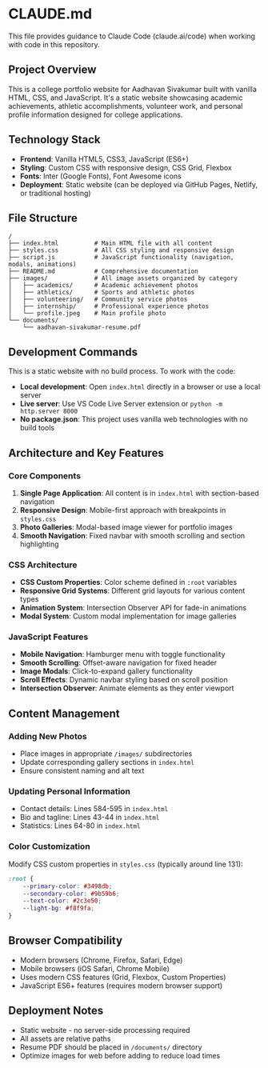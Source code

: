 # CLAUDE.md

This file provides guidance to Claude Code (claude.ai/code) when working with code in this repository.

## Project Overview

This is a college portfolio website for Aadhavan Sivakumar built with vanilla HTML, CSS, and JavaScript. It's a static website showcasing academic achievements, athletic accomplishments, volunteer work, and personal profile information designed for college applications.

## Technology Stack

- **Frontend**: Vanilla HTML5, CSS3, JavaScript (ES6+)
- **Styling**: Custom CSS with responsive design, CSS Grid, Flexbox
- **Fonts**: Inter (Google Fonts), Font Awesome icons
- **Deployment**: Static website (can be deployed via GitHub Pages, Netlify, or traditional hosting)

## File Structure

```
/
├── index.html          # Main HTML file with all content
├── styles.css          # All CSS styling and responsive design
├── script.js           # JavaScript functionality (navigation, modals, animations)
├── README.md           # Comprehensive documentation
├── images/             # All image assets organized by category
│   ├── academics/      # Academic achievement photos
│   ├── athletics/      # Sports and athletic photos
│   ├── volunteering/   # Community service photos
│   ├── internship/     # Professional experience photos
│   └── profile.jpeg    # Main profile photo
└── documents/
    └── aadhavan-sivakumar-resume.pdf
```

## Development Commands

This is a static website with no build process. To work with the code:

- **Local development**: Open `index.html` directly in a browser or use a local server
- **Live server**: Use VS Code Live Server extension or `python -m http.server 8000`
- **No package.json**: This project uses vanilla web technologies with no build tools

## Architecture and Key Features

### Core Components

1. **Single Page Application**: All content is in `index.html` with section-based navigation
2. **Responsive Design**: Mobile-first approach with breakpoints in `styles.css`
3. **Photo Galleries**: Modal-based image viewer for portfolio images
4. **Smooth Navigation**: Fixed navbar with smooth scrolling and section highlighting

### CSS Architecture

- **CSS Custom Properties**: Color scheme defined in `:root` variables
- **Responsive Grid Systems**: Different grid layouts for various content types
- **Animation System**: Intersection Observer API for fade-in animations
- **Modal System**: Custom modal implementation for image galleries

### JavaScript Features

- **Mobile Navigation**: Hamburger menu with toggle functionality
- **Smooth Scrolling**: Offset-aware navigation for fixed header
- **Image Modals**: Click-to-expand gallery functionality
- **Scroll Effects**: Dynamic navbar styling based on scroll position
- **Intersection Observer**: Animate elements as they enter viewport

## Content Management

### Adding New Photos
- Place images in appropriate `/images/` subdirectories
- Update corresponding gallery sections in `index.html`
- Ensure consistent naming and alt text

### Updating Personal Information
- Contact details: Lines 584-595 in `index.html`
- Bio and tagline: Lines 43-44 in `index.html`
- Statistics: Lines 64-80 in `index.html`

### Color Customization
Modify CSS custom properties in `styles.css` (typically around line 131):
```css
:root {
    --primary-color: #3498db;
    --secondary-color: #9b59b6;
    --text-color: #2c3e50;
    --light-bg: #f8f9fa;
}
```

## Browser Compatibility

- Modern browsers (Chrome, Firefox, Safari, Edge)
- Mobile browsers (iOS Safari, Chrome Mobile)
- Uses modern CSS features (Grid, Flexbox, Custom Properties)
- JavaScript ES6+ features (requires modern browser support)

## Deployment Notes

- Static website - no server-side processing required
- All assets are relative paths
- Resume PDF should be placed in `/documents/` directory
- Optimize images for web before adding to reduce load times